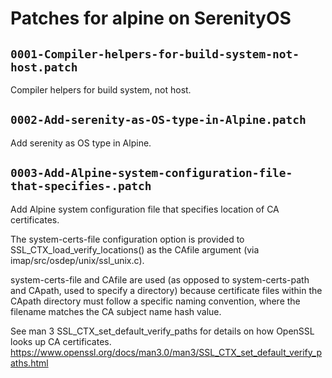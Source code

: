 # Patches for alpine on SerenityOS

## `0001-Compiler-helpers-for-build-system-not-host.patch`

Compiler helpers for build system, not host.


## `0002-Add-serenity-as-OS-type-in-Alpine.patch`

Add serenity as OS type in Alpine.


## `0003-Add-Alpine-system-configuration-file-that-specifies-.patch`

Add Alpine system configuration file that specifies location of CA certificates.

The system-certs-file configuration option is provided to
SSL_CTX_load_verify_locations() as the CAfile argument (via
imap/src/osdep/unix/ssl_unix.c).

system-certs-file and CAfile are used (as opposed to
system-certs-path and CApath, used to specify a directory)
because certificate files within the CApath directory must follow a
specific naming convention, where the filename matches the CA subject
name hash value.

See man 3 SSL_CTX_set_default_verify_paths for details on how OpenSSL
looks up CA certificates.
https://www.openssl.org/docs/man3.0/man3/SSL_CTX_set_default_verify_paths.html

